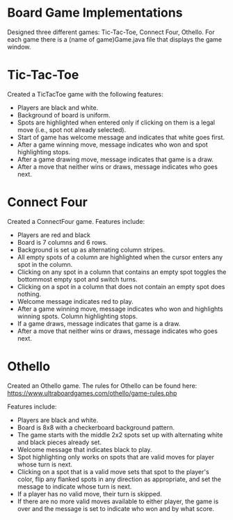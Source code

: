 # Board Game Implementations

Designed three different games:
Tic-Tac-Toe,
Connect Four,
Othello. For each game there is a (name of game)Game.java file that displays the game window.

# Tic-Tac-Toe

Created a TicTacToe game with the following features:

* Players are black and white.
* Background of board is uniform.
* Spots are highlighted when entered only if clicking on them is a legal move (i.e., spot not already selected).
* Start of game has welcome message and indicates that white goes first.
* After a game winning move, message indicates who won and spot highlighting stops.
* After a game drawing move, message indicates that game is a draw.
* After a move that neither wins or draws, message indicates who goes next.

# Connect Four

Created a ConnectFour game. Features include:

* Players are red and black
* Board is 7 columns and 6 rows.
* Background is set up as alternating column stripes.
* All empty spots of a column are highlighted when the cursor enters any spot in the column.
* Clicking on any spot in a column that contains an empty spot toggles the bottommost empty spot and switch turns.
* Clicking on a spot in a column that does not contain an empty spot does nothing.
* Welcome message indicates red to play.
* After a game winning move, message indicates who won and highlights winning spots. Column highlighting stops.
* If a game draws, message indicates that game is a draw.
* After a move that neither wins or draws, message indicates who goes next.

# Othello

Created an Othello game. The rules for Othello can be found here: https://www.ultraboardgames.com/othello/game-rules.php

Features include:
* Players are black and white.
* Board is 8x8 with a checkerboard background pattern.
* The game starts with the middle 2x2 spots set up with alternating white and black pieces already set.
* Welcome message that indicates black to play.
* Spot highlighting only works on spots that are valid moves for player whose turn is next.
* Clicking on a spot that is a valid move sets that spot to the player's color, flip any flanked spots in any direction as appropriate, and set the message to indicate whose turn is next.
* If a player has no valid move, their turn is skipped.
* If there are no more valid moves available to either player, the game is over and the message is set to indicate who won and by what score.


